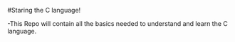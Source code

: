 #Staring the C language!
<p>-This Repo will contain all the basics needed to understand and learn the C language.</p>

